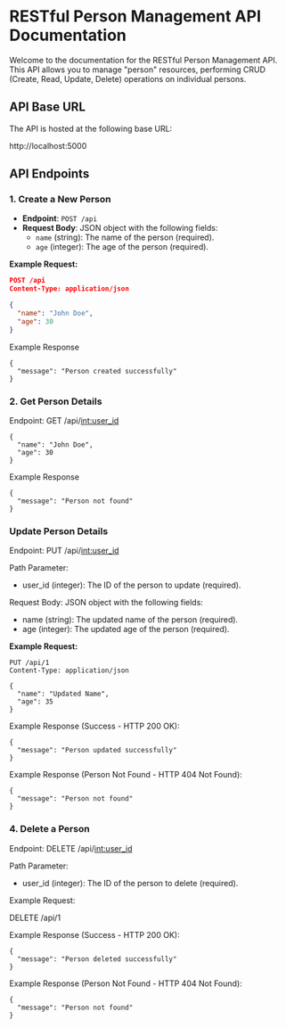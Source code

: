 # RESTful Person Management API Documentation

Welcome to the documentation for the RESTful Person Management API. This API allows you to manage "person" resources, performing CRUD (Create, Read, Update, Delete) operations on individual persons.

## API Base URL

The API is hosted at the following base URL:

http://localhost:5000


## API Endpoints

### 1. Create a New Person

- **Endpoint**: `POST /api`
- **Request Body**: JSON object with the following fields:
  - `name` (string): The name of the person (required).
  - `age` (integer): The age of the person (required).

**Example Request:**

```json
POST /api
Content-Type: application/json

{
  "name": "John Doe",
  "age": 30
}
```

Example Response

    {
      "message": "Person created successfully"
    }

### 2. Get Person Details
Endpoint: GET /api/<int:user_id>

    {
      "name": "John Doe",
      "age": 30
    }

Example Response

    {
      "message": "Person not found"
    }

### Update Person Details
Endpoint: PUT /api/<int:user_id>

Path Parameter:

- user_id (integer): The ID of the person to update (required).

Request Body: JSON object with the following fields:

- name (string): The updated name of the person (required).
- age (integer): The updated age of the person (required).

**Example Request:**

    PUT /api/1
    Content-Type: application/json

    {
      "name": "Updated Name",
      "age": 35
    }

Example Response (Success - HTTP 200 OK):

    {
      "message": "Person updated successfully"
    }

Example Response (Person Not Found - HTTP 404 Not Found):

    {
      "message": "Person not found"
    }

### 4. Delete a Person

Endpoint: DELETE /api/<int:user_id>

Path Parameter:

- user_id (integer): The ID of the person to delete (required).

Example Request:

DELETE /api/1

Example Response (Success - HTTP 200 OK):

    {
      "message": "Person deleted successfully"
    }

Example Response (Person Not Found - HTTP 404 Not Found):

    {
      "message": "Person not found"
    }


